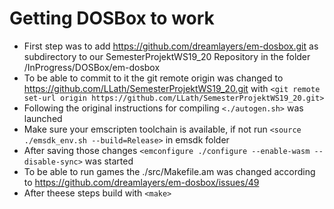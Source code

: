 # Getting DOSBox to work

* First step was to add https://github.com/dreamlayers/em-dosbox.git as subdirectory to our SemesterProjektWS19_20 Repository in the folder /InProgress/DOSBox/em-dosbox
* To be able to commit to it the git remote origin was changed to https://github.com/LLath/SemesterProjektWS19_20.git with `<git remote set-url origin https://github.com/LLath/SemesterProjektWS19_20.git>`
* Following the original instructions for compiling `<./autogen.sh>` was launched
* Make sure your emscripten toolchain is available, if not run `<source ./emsdk_env.sh --build=Release>` in emsdk folder
* After saving those changes `<emconfigure ./configure --enable-wasm --disable-sync>` was started
* To be able to run games the ./src/Makefile.am was changed according to https://github.com/dreamlayers/em-dosbox/issues/49
* After theese steps build with `<make>`
